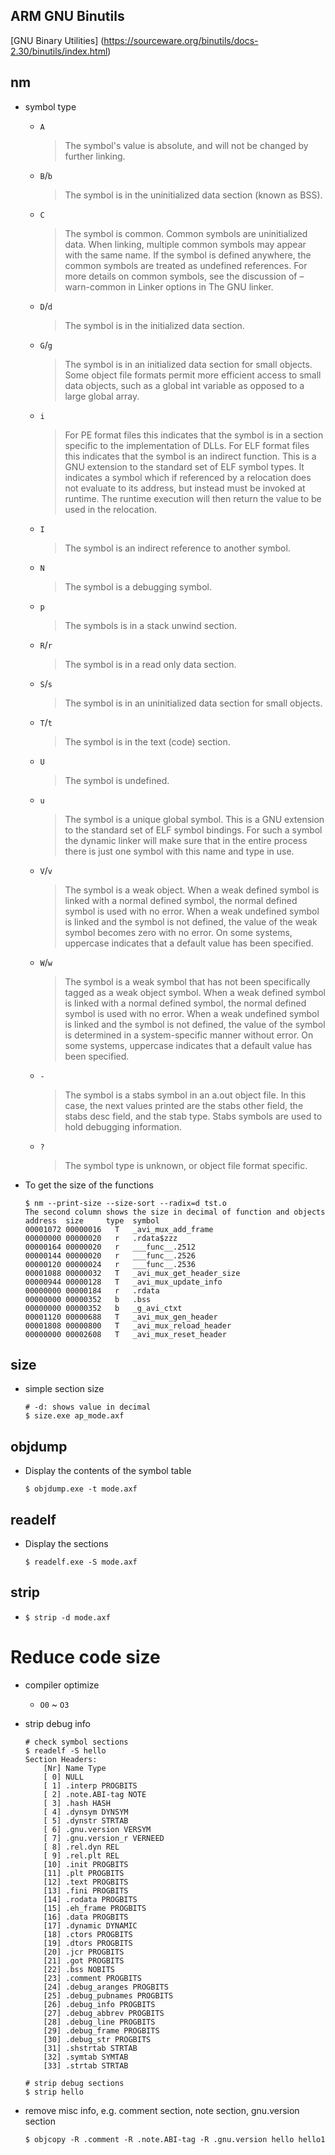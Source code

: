 ARM GNU Binutils
---
[GNU Binary Utilities] (https://sourceware.org/binutils/docs-2.30/binutils/index.html)

## nm
+ symbol type
    - `A`
        > The symbol's value is absolute, and will not be changed by further linking.

    - `B`/`b`
        > The symbol is in the uninitialized data section (known as BSS).

    - `C`
        > The symbol is common. Common symbols are uninitialized data. When linking, multiple common symbols may appear with the same name. If the symbol is defined anywhere, the common symbols are treated as undefined references. For more details on common symbols, see the discussion of –warn-common in Linker options in The GNU linker.

    - `D`/`d`
        > The symbol is in the initialized data section.

    - `G`/`g`
        > The symbol is in an initialized data section for small objects. Some object file formats permit more efficient access to small data objects, such as a global int variable as opposed to a large global array.

    - `i`
        > For PE format files this indicates that the symbol is in a section specific to the implementation of DLLs. For ELF format files this indicates that the symbol is an indirect function. This is a GNU extension to the standard set of ELF symbol types. It indicates a symbol which if referenced by a relocation does not evaluate to its address, but instead must be invoked at runtime. The runtime execution will then return the value to be used in the relocation.

    - `I`
        > The symbol is an indirect reference to another symbol.

    - `N`
        > The symbol is a debugging symbol.

    - `p`
        > The symbols is in a stack unwind section.

    - `R`/`r`
        > The symbol is in a read only data section.

    - `S`/`s`
        > The symbol is in an uninitialized data section for small objects.

    - `T`/`t`
        > The symbol is in the text (code) section.

    - `U`
        > The symbol is undefined.

    - `u`
        > The symbol is a unique global symbol. This is a GNU extension to the standard set of ELF symbol bindings. For such a symbol the dynamic linker will make sure that in the entire process there is just one symbol with this name and type in use.

    - `V`/`v`
        > The symbol is a weak object. When a weak defined symbol is linked with a normal defined symbol, the normal defined symbol is used with no error. When a weak undefined symbol is linked and the symbol is not defined, the value of the weak symbol becomes zero with no error. On some systems, uppercase indicates that a default value has been specified.

    - `W`/`w`
        > The symbol is a weak symbol that has not been specifically tagged as a weak object symbol. When a weak defined symbol is linked with a normal defined symbol, the normal defined symbol is used with no error. When a weak undefined symbol is linked and the symbol is not defined, the value of the symbol is determined in a system-specific manner without error. On some systems, uppercase indicates that a default value has been specified.

    - `-`
        > The symbol is a stabs symbol in an a.out object file. In this case, the next values printed are the stabs other field, the stabs desc field, and the stab type. Stabs symbols are used to hold debugging information.

    - `?`
        > The symbol type is unknown, or object file format specific.

+ To get the size of the functions
    ```
    $ nm --print-size --size-sort --radix=d tst.o
    The second column shows the size in decimal of function and objects
    address  size     type  symbol
    00001072 00000016   T   _avi_mux_add_frame
    00000000 00000020   r   .rdata$zzz
    00000164 00000020   r   ___func__.2512
    00000144 00000020   r   ___func__.2526
    00000120 00000024   r   ___func__.2536
    00001088 00000032   T   _avi_mux_get_header_size
    00000944 00000128   T   _avi_mux_update_info
    00000000 00000184   r   .rdata
    00000000 00000352   b   .bss
    00000000 00000352   b   _g_avi_ctxt
    00001120 00000688   T   _avi_mux_gen_header
    00001808 00000800   T   _avi_mux_reload_header
    00000000 00002608   T   _avi_mux_reset_header    
    ```
    
## size
+ simple section size
    ```
    # -d: shows value in decimal
    $ size.exe ap_mode.axf
    ```

    
## objdump
+ Display the contents of the symbol table

    ```
    $ objdump.exe -t mode.axf
    ```

## readelf
+ Display the sections

    ```
    $ readelf.exe -S mode.axf
    ```

## strip
+
    ```
    $ strip -d mode.axf
    ```



# Reduce code size
+ compiler optimize
    - `O0` ~ `O3`

+ strip debug info
    ```
    # check symbol sections
    $ readelf -S hello
    Section Headers:
        [Nr] Name Type
        [ 0] NULL
        [ 1] .interp PROGBITS
        [ 2] .note.ABI-tag NOTE
        [ 3] .hash HASH
        [ 4] .dynsym DYNSYM
        [ 5] .dynstr STRTAB
        [ 6] .gnu.version VERSYM
        [ 7] .gnu.version_r VERNEED
        [ 8] .rel.dyn REL
        [ 9] .rel.plt REL
        [10] .init PROGBITS
        [11] .plt PROGBITS
        [12] .text PROGBITS
        [13] .fini PROGBITS
        [14] .rodata PROGBITS
        [15] .eh_frame PROGBITS
        [16] .data PROGBITS
        [17] .dynamic DYNAMIC
        [18] .ctors PROGBITS
        [19] .dtors PROGBITS
        [20] .jcr PROGBITS
        [21] .got PROGBITS
        [22] .bss NOBITS
        [23] .comment PROGBITS
        [24] .debug_aranges PROGBITS
        [25] .debug_pubnames PROGBITS
        [26] .debug_info PROGBITS
        [27] .debug_abbrev PROGBITS
        [28] .debug_line PROGBITS
        [29] .debug_frame PROGBITS
        [30] .debug_str PROGBITS
        [31] .shstrtab STRTAB
        [32] .symtab SYMTAB
        [33] .strtab STRTAB

    # strip debug sections
    $ strip hello
    ```
+ remove misc info, e.g. comment section, note section, gnu.version section
    ```
    $ objcopy -R .comment -R .note.ABI-tag -R .gnu.version hello hello1
    ```


